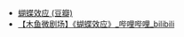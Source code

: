 - [蝴蝶效应 (豆瓣)](https://movie.douban.com/subject/1292343/)
- [【木鱼微剧场】《蝴蝶效应》_哔哩哔哩_bilibili](https://www.bilibili.com/video/BV15W411t7LJ/)
